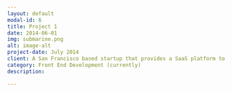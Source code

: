 ```yaml
---
layout: default
modal-id: 6
title: Project 1
date: 2014-06-01
img: submarine.png
alt: image-alt
project-date: July 2014
client: A San Francisco based startup that provides a SaaS platform to connect entrepreneurs and employees with relevant subject-matter experts and mentors anywhere in your organization.
category: Front End Development (currently)
description: 

---
```

